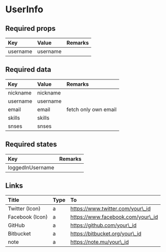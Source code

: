 # UserInfo

## Required props

| Key | Value | Remarks |
| :--- | :--- | :--- |
| username | username |  |

## Required data

| Key | Value | Remarks |
| :--- | :--- | :--- |
| nickname | nickname |  |
| username | username |  |
| email | email | fetch only own email |
| skills | skills |  |
| snses | snses |  |

## Required states

| Key | Remarks |
| :--- | :--- |
| loggedInUsername |  |

## Links

| Title | Type | To |
| :--- | :--- | :--- |
| Twitter \(Icon\) | a | https://www.twitter.com/your\_id |
| Facebook \(Icon\) | a | https://www.facebook.com/your\_id |
| GitHub | a | https://github.com/your\_id |
| Bitbucket | a | https://bitbucket.org/your\_id |
| note | a | https://note.mu/your\_id |



